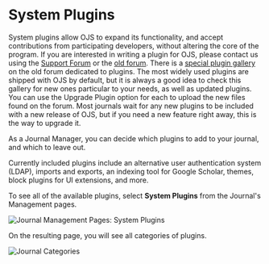 # System Plugins

System plugins allow OJS to expand its functionality, and accept contributions from participating developers, without altering the core of the program. If you are interested in writing a plugin for OJS, please contact us using the [Support Forum](https://forum.pkp.sfu.ca/) or the [old forum](http://wayback.archive-it.org/7100/20160819234652/https:/pkp.sfu.ca/support/forum/index.php). There is a [special plugin gallery](http://wayback.archive-it.org/7100/20160820013140/https://pkp.sfu.ca/support/forum/viewtopic.php?f=28&t=3396) on the old forum dedicated to plugins. The most widely used plugins are shipped with OJS by default, but it is always a good idea to check this gallery for new ones particular to your needs, as well as updated plugins. You can use the Upgrade Plugin option for each to upload the new files found on the forum. Most journals wait for any new plugins to be included with a new release of OJS, but if you need a new feature right away, this is the way to upgrade it.

As a Journal Manager, you can decide which plugins to add to your journal, and which to leave out.

Currently included plugins include an alternative user authentication system (LDAP), imports and exports, an indexing tool for Google Scholar, themes, block plugins for UI extensions, and more.

To see all of the available plugins, select **System Plugins** from the Journal's Management pages.  




![Journal Management Pages: System Plugins](images/chapter5/plugins_1.png)

On the resulting page, you will see all categories of plugins.

![Journal Categories](images/chapter5/plugins_2.png) 
